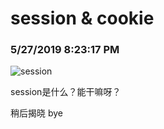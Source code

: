 # session & cookie

### 5/27/2019 8:23:17 PM 

![session](https://i.imgur.com/lOcxY9C.png)

session是什么？能干嘛呀？

稍后揭晓  bye
